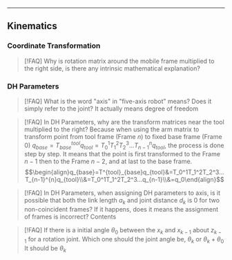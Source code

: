 
---
## Kinematics

### Coordinate Transformation


> [!FAQ] Why is rotation matrix around the mobile frame multiplied to the right side, is there any intrinsic mathematical explanation?

### DH Parameters

> [!FAQ] What is the word "axis" in "five-axis robot" means? Does it simply refer to the joint? 
> It actually means degree of freedom

> [!FAQ] In DH Parameters, why are the transform matrices near the tool multiplied to the right?
> Because when using the arm matrix to transform point from tool frame (Frame $n$) to fixed base frame (Frame 0) $q_{base}=T^{tool}_{base}q_{tool}=T_0^1T_1^2T_2^3...T_{n-1}^{n}q_{tool}$, the process is done step by step. It means that the point is first transformed to the Frame $n-1$ then to the Frame $n-2$, and at last to the base frame.
> $$\begin{align}q_{base}=T^{tool}_{base}q_{tool}&=T_0^1T_1^2T_2^3...T_{n-1}^{n}q_{tool}\\&=T_0^1T_1^2T_2^3...q_{n-1}\\&=q_0\end{align}$$

> [!FAQ] In DH Parameters, when assigning DH parameters to axis, is it possible that both the link length $a_k$ and joint distance $d_k$ is 0 for two non-coincident frames? If it happens, does it means the assignment of frames is incorrect?
> Contents

> [!FAQ] If there is a initial angle $\theta_0$ between the $x_k$ and $x_{k-1}$ about $z_{k-1}$ for a rotation joint. Which one should the joint angle be, $\theta_k$ or $\theta_k + \theta_0$
> It should be $\theta_k$
